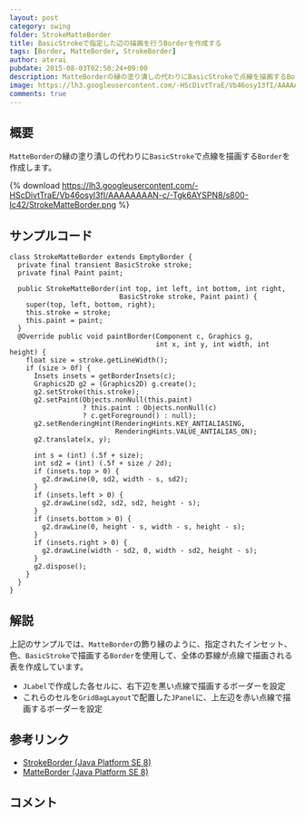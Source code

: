 ```yaml
---
layout: post
category: swing
folder: StrokeMatteBorder
title: BasicStrokeで指定した辺の描画を行うBorderを作成する
tags: [Border, MatteBorder, StrokeBorder]
author: aterai
pubdate: 2015-08-03T02:50:24+09:00
description: MatteBorderの縁の塗り潰しの代わりにBasicStrokeで点線を描画するBorderを作成します。
image: https://lh3.googleusercontent.com/-HScDivtTraE/Vb46osyI3fI/AAAAAAAAN-c/-Tgk6AYSPN8/s800-Ic42/StrokeMatteBorder.png
comments: true
---
```

## 概要
`MatteBorder`の縁の塗り潰しの代わりに`BasicStroke`で点線を描画する`Border`を作成します。

{% download https://lh3.googleusercontent.com/-HScDivtTraE/Vb46osyI3fI/AAAAAAAAN-c/-Tgk6AYSPN8/s800-Ic42/StrokeMatteBorder.png %}

## サンプルコード
<pre class="prettyprint"><code>class StrokeMatteBorder extends EmptyBorder {
  private final transient BasicStroke stroke;
  private final Paint paint;

  public StrokeMatteBorder(int top, int left, int bottom, int right,
                           BasicStroke stroke, Paint paint) {
    super(top, left, bottom, right);
    this.stroke = stroke;
    this.paint = paint;
  }
  @Override public void paintBorder(Component c, Graphics g,
                                    int x, int y, int width, int height) {
    float size = stroke.getLineWidth();
    if (size &gt; 0f) {
      Insets insets = getBorderInsets(c);
      Graphics2D g2 = (Graphics2D) g.create();
      g2.setStroke(this.stroke);
      g2.setPaint(Objects.nonNull(this.paint)
                  ? this.paint : Objects.nonNull(c)
                  ? c.getForeground() : null);
      g2.setRenderingHint(RenderingHints.KEY_ANTIALIASING,
                          RenderingHints.VALUE_ANTIALIAS_ON);
      g2.translate(x, y);

      int s = (int) (.5f + size);
      int sd2 = (int) (.5f + size / 2d);
      if (insets.top &gt; 0) {
        g2.drawLine(0, sd2, width - s, sd2);
      }
      if (insets.left &gt; 0) {
        g2.drawLine(sd2, sd2, sd2, height - s);
      }
      if (insets.bottom &gt; 0) {
        g2.drawLine(0, height - s, width - s, height - s);
      }
      if (insets.right &gt; 0) {
        g2.drawLine(width - sd2, 0, width - sd2, height - s);
      }
      g2.dispose();
    }
  }
}
</code></pre>

## 解説
上記のサンプルでは、`MatteBorder`の飾り縁のように、指定されたインセット、色、`BasicStroke`で描画する`Border`を使用して、全体の罫線が点線で描画される表を作成しています。

- `JLabel`で作成した各セルに、右下辺を黒い点線で描画するボーダーを設定
- これらのセルを`GridBagLayout`で配置した`JPanel`に、上左辺を赤い点線で描画するボーダーを設定

<!-- dummy comment line for breaking list -->

## 参考リンク
- [StrokeBorder (Java Platform SE 8)](https://docs.oracle.com/javase/jp/8/docs/api/javax/swing/border/StrokeBorder.html)
- [MatteBorder (Java Platform SE 8)](https://docs.oracle.com/javase/jp/8/docs/api/javax/swing/border/MatteBorder.html)

<!-- dummy comment line for breaking list -->

## コメント
